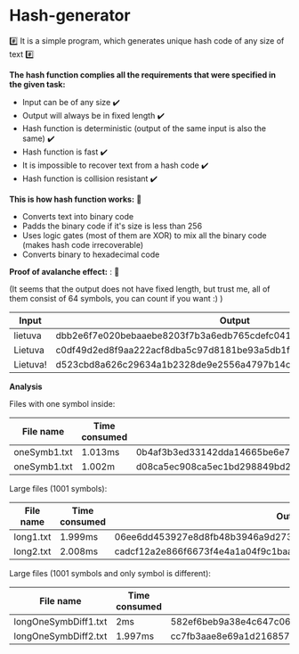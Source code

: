 # Hash-generator

:hash: It is a simple program, which generates unique hash code of any size of text :hash:

**The hash function complies all the requirements that were specified in the given task:**
* Input can be of any size  :heavy_check_mark:
* Output will always be in fixed length  :heavy_check_mark:
* Hash function is deterministic (output of the same input is also the same)  :heavy_check_mark:
* Hash function is fast  :heavy_check_mark:
* It is impossible to recover text from a hash code  :heavy_check_mark:
* Hash function is collision resistant  :heavy_check_mark:

**This is how hash function works:** :snail:

* Converts text into binary code
* Padds the binary code if it's size is less than 256
* Uses logic gates (most of them are XOR) to mix all the binary code (makes hash code irrecoverable)
* Converts binary to hexadecimal code

**Proof of avalanche effect:** : :volcano:

(It seems that the output does not have fixed length, but trust me, all of them consist of 64 symbols, you can count if you want :) )

|   Input    |                         Output                                     |
|------------|--------------------------------------------------------------------|
|  lietuva   |  dbb2e6f7e020bebaaebe8203f7b3a6edb765cdefc0417d755086e2dc54a3a78f  | 
|  Lietuva   |  c0df49d2ed8f9aa222acf8dba5c97d8181be93a5db1f354446fd2fca2f6eb3df  |
|  Lietuva!  |  d523cbd8a626c29634a1b2328de9e2556a4797b14c4d852c33bede1b07b67d15  |


**Analysis**

Files with one symbol inside:

|  File name  |   Time consumed   |                       Output                                     |
|-------------|-------------------|------------------------------------------------------------------|
|oneSymb1.txt |      1.013ms      | 0b4af3b3ed33142dda14665be6e7a9681695e767da66285b158ab714dab644d0 |
|oneSymb1.txt |      1.002m       | d08ca5ec908ca5ec1bd298849bd298855ee6b426dee6b427de29f755de29f754 |


Large files (1001 symbols):

|  File name  |   Time consumed   |                       Output                                     |
|-------------|-------------------|------------------------------------------------------------------|
|  long1.txt  |      1.999ms      | 06ee6dd453927e8d8fb48b3946a9d2735206567c4fda27aa58e82ad190435b8a |
|  long2.txt  |      2.008ms      | cadcf12a2e866f6673f4e4a1a04f9c1baa8f2b78cf2ad46f2df591402840db9e |

Large files (1001 symbols and only symbol is different):

|      File name         |   Time consumed   |                       Output                                     |
|------------------------|-------------------|------------------------------------------------------------------|
|  longOneSymbDiff1.txt  |      2ms          | 582ef6beb9a38e4c647c0641981b61e3b9207fbea309c604b82f0c54579eba7e |
|  longOneSymbDiff2.txt  |      1.997ms      | cc7fb3aae8e69a1d216857048c4a24f7e8656befe61d9741ac7e494006dbae2f |
